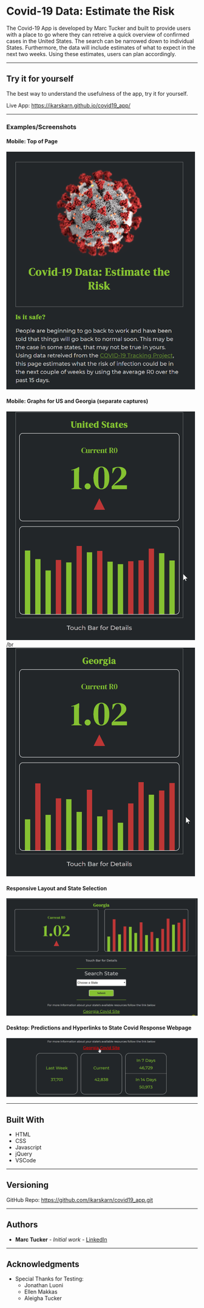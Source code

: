 # Covid-19 Data: Estimate the Risk

The Covid-19 App is developed by Marc Tucker and built to provide users with a place to go where they can retreive a quick overview of confirmed cases in the United States.  The search can be narrowed down to individual States.  Furthermore, the data will include estimates of what to expect in the next two weeks.  Using these estimates, users can plan accordingly. 

___

## Try it for yourself

The best way to understand the usefulness of the app, try it for yourself. 

Live App: https://ikarskarn.github.io/covid19_app/

___

### Examples/Screenshots

#### Mobile: Top of Page

![Covid-19 App Top of Page](/images/CovidApp_PageTop.PNG)

#### Mobile: Graphs for US and Georgia (separate captures)

![Covid-19 App US Graph Example](/images/covid_graph.gif) /br ![Covid-19 App State Graph Example](/images/covid_graph_state.gif)

#### Responsive Layout and State Selection

![Covid-19 App Example of Responsive Layout](/images/CovidApp_PageResponsive.PNG)

#### Desktop: Predictions and Hyperlinks to State Covid Response Webpage

![Covid-19 App Example of Predictive Data Section](/images/CovidApp_Data.PNG)

___

## Built With

* HTML
* CSS
* Javascript
* jQuery
* VSCode

___

## Versioning

GitHub Repo: https://github.com/ikarskarn/covid19_app.git  

___

## Authors

* **Marc Tucker** - *Initial work* - [LinkedIn](https://www.linkedin.com/in/marc-tucker-3190884)

___

## Acknowledgments

* Special Thanks for Testing:
    * Jonathan Luoni
    * Ellen Makkas
    * Aleigha Tucker